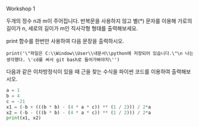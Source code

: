 Workshop 1

두개의 정수 n과 m이 주어집니다. 반복문을 사용하지 않고 별(*) 문자를 이용해 가로의 길이가 n, 세로의 길이가 m인 직사각형 형태를 출력해보세요.

print 함수를 한번만 사용하여 다음 문장을 출력하시오.

`print('\"파일은 C:\\Window\\User\\내문서\\python에 저장되어 있습니다.\"\n 나는 생각했다. \'cd를 써서 git bash로 들어가봐야지\'')`



다음과 같은 이차방정식이 있을 때 근을 찾는 수식을 파이썬 코드를 이용하여 출력해보시오.

```python
a = 1
b = 4
c = -21
x1 = (-b + (((b * b) - (4 * a * c)) ** (1 / 2))) / 2*a
x2 = (-b - (((b * b) - (4 * a * c)) ** (1 / 2))) / 2*a
print(x1, x2)
```

